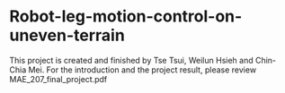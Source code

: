 # Robot-leg-motion-control-on-uneven-terrain
This project is created and finished by Tse Tsui, Weilun Hsieh and Chin-Chia Mei.
For the introduction and the project result, please review MAE_207_final_project.pdf
